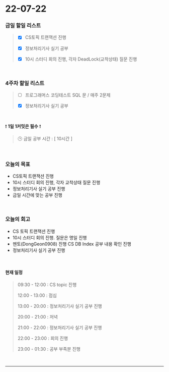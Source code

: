 # 22-07-22
 ### 금일 할일 리스트 

> - [x]  CS토픽 트랜잭션 진행  
>
> - [x]  정보처리기사 실기 공부
>
> - [x]  10시 스터디 회의 진행, 각자 DeadLock(교착상태) 질문 진행

<br/>

### 4주차 할일 리스트  

> - [ ]  프로그래머스 코딩테스트 SQL 문 / 매주 2문제  
>
> - [x]  정보처리기사 실기 공부

<br/>

❗ **1일 1커밋은 필수** ❗
> 🕒 금일 공부 시간 :  [ 10시간 ]    
  
<br/>

### 오늘의 목표
- CS토픽 트랜잭션 진행 
- 10시 스터디 회의 진행, 각자 교착상태 질문 진행
- 정보처리기사 실기 공부 진행
- 금일 시간에 맞는 공부 진행

<br>

### 오늘의 회고
- CS 토픽 트랜잭션 진행
- 10시 스터디 회의 진행. 질문은 명일 진행
- 멘토(DongGeon0908) 진행 CS DB Index 공부 내용 확인 진행
- 정보처리기사 실기 공부 진행


<br>

#### 현재 일정  

> 09:30 - 12:00 : CS topic 진행
>
> 12:00 - 13:00 : 점심
>
> 13:00 - 20:00 : 정보처리기사 실기 공부 진행
>
> 20:00 - 21:00 : 저녁
>
> 21:00 - 22:00 : 정보처리기사 실기 공부 진행
>
> 22:00 - 23:00 : 회의 진행
>
> 23:00 - 01:30 : 공부 부족분 진행

<br/>

------------  